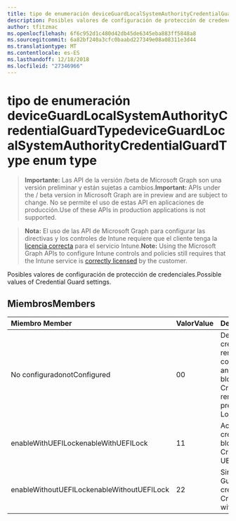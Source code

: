 ```yaml
---
title: tipo de enumeración deviceGuardLocalSystemAuthorityCredentialGuardType
description: Posibles valores de configuración de protección de credenciales.
author: tfitzmac
ms.openlocfilehash: 6f6c952d1c480d42db45de6345eba883ff5848a8
ms.sourcegitcommit: 6a82bf240a3cfc0baabd227349e08a08311e3d44
ms.translationtype: MT
ms.contentlocale: es-ES
ms.lasthandoff: 12/18/2018
ms.locfileid: "27346966"
---
```

# <a name="deviceguardlocalsystemauthoritycredentialguardtype-enum-type"></a><span data-ttu-id="ba23b-103">tipo de enumeración deviceGuardLocalSystemAuthorityCredentialGuardType</span><span class="sxs-lookup"><span data-stu-id="ba23b-103">deviceGuardLocalSystemAuthorityCredentialGuardType enum type</span></span>

> <span data-ttu-id="ba23b-104">**Importante:** Las API de la versión /beta de Microsoft Graph son una versión preliminar y están sujetas a cambios.</span><span class="sxs-lookup"><span data-stu-id="ba23b-104">**Important:** APIs under the / beta version in Microsoft Graph are in preview and are subject to change.</span></span> <span data-ttu-id="ba23b-105">No se permite el uso de estas API en aplicaciones de producción.</span><span class="sxs-lookup"><span data-stu-id="ba23b-105">Use of these APIs in production applications is not supported.</span></span>

> <span data-ttu-id="ba23b-106">**Nota:** El uso de las API de Microsoft Graph para configurar las directivas y los controles de Intune requiere que el cliente tenga la [licencia correcta](https://go.microsoft.com/fwlink/?linkid=839381) para el servicio Intune.</span><span class="sxs-lookup"><span data-stu-id="ba23b-106">**Note:** Using the Microsoft Graph APIs to configure Intune controls and policies still requires that the Intune service is [correctly licensed](https://go.microsoft.com/fwlink/?linkid=839381) by the customer.</span></span>

<span data-ttu-id="ba23b-107">Posibles valores de configuración de protección de credenciales.</span><span class="sxs-lookup"><span data-stu-id="ba23b-107">Possible values of Credential Guard settings.</span></span>
## <a name="members"></a><span data-ttu-id="ba23b-108">Miembros</span><span class="sxs-lookup"><span data-stu-id="ba23b-108">Members</span></span>
|<span data-ttu-id="ba23b-109">Miembro	</span><span class="sxs-lookup"><span data-stu-id="ba23b-109">Member</span></span>|<span data-ttu-id="ba23b-110">Valor</span><span class="sxs-lookup"><span data-stu-id="ba23b-110">Value</span></span>|<span data-ttu-id="ba23b-111">Descripción</span><span class="sxs-lookup"><span data-stu-id="ba23b-111">Description</span></span>|
|:---|:---|:---|
|<span data-ttu-id="ba23b-112">No configurado</span><span class="sxs-lookup"><span data-stu-id="ba23b-112">notConfigured</span></span>|<span data-ttu-id="ba23b-113">0</span><span class="sxs-lookup"><span data-stu-id="ba23b-113">0</span></span>|<span data-ttu-id="ba23b-114">Desactiva el Guard credenciales de forma remota si ha configurado anteriormente sin bloqueo UEFI.</span><span class="sxs-lookup"><span data-stu-id="ba23b-114">Turns off Credential Guard remotely if configured previously without UEFI Lock.</span></span>|
|<span data-ttu-id="ba23b-115">enableWithUEFILock</span><span class="sxs-lookup"><span data-stu-id="ba23b-115">enableWithUEFILock</span></span>|<span data-ttu-id="ba23b-116">1</span><span class="sxs-lookup"><span data-stu-id="ba23b-116">1</span></span>|<span data-ttu-id="ba23b-117">Activa Guard de credenciales con bloqueo UEFI.</span><span class="sxs-lookup"><span data-stu-id="ba23b-117">Turns on Credential Guard with UEFI lock.</span></span>|
|<span data-ttu-id="ba23b-118">enableWithoutUEFILock</span><span class="sxs-lookup"><span data-stu-id="ba23b-118">enableWithoutUEFILock</span></span>|<span data-ttu-id="ba23b-119">2</span><span class="sxs-lookup"><span data-stu-id="ba23b-119">2</span></span>|<span data-ttu-id="ba23b-120">Sin bloqueo UEFI activa Guard de credenciales.</span><span class="sxs-lookup"><span data-stu-id="ba23b-120">Turns on Credential Guard without UEFI lock.</span></span>|





